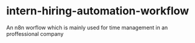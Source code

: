 # intern-hiring-automation-workflow
An n8n worflow which is mainly used for time management in an proffessional company
